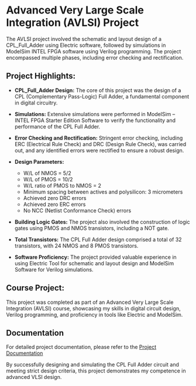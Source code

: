 # Advanced Very Large Scale Integration (AVLSI) Project

The AVLSI project involved the schematic and layout design of a CPL_Full_Adder using Electric software, followed by simulations in ModelSim INTEL FPGA software using Verilog programming. The project encompassed multiple phases, including error checking and rectification.

## Project Highlights:

- **CPL_Full_Adder Design:** The core of this project was the design of a CPL (Complementary Pass-Logic) Full Adder, a fundamental component in digital circuitry. 

- **Simulations:** Extensive simulations were performed in ModelSim – INTEL FPGA Starter Edition Software to verify the functionality and performance of the CPL Full Adder.

- **Error Checking and Rectification:** Stringent error checking, including ERC (Electrical Rule Check) and DRC (Design Rule Check), was carried out, and any identified errors were rectified to ensure a robust design.

- **Design Parameters:**
  - W/L of NMOS = 5/2
  - W/L of PMOS = 10/2
  - W/L ratio of PMOS to NMOS = 2
  - Minimum spacing between actives and polysilicon: 3 micrometers
  - Achieved zero DRC errors
  - Achieved zero ERC errors
  - No NCC (Netlist Conformance Check) errors
  
- **Building Logic Gates:** The project also involved the construction of logic gates using PMOS and NMOS transistors, including a NOT gate.

- **Total Transistors:** The CPL Full Adder design comprised a total of 32 transistors, with 24 NMOS and 8 PMOS transistors.

- **Software Proficiency:** The project provided valuable experience in using Electric Tool for schematic and layout design and ModelSim Software for Verilog simulations.

## Course Project:

This project was completed as part of an Advanced Very Large Scale Integration (AVLSI) course, showcasing my skills in digital circuit design, Verilog programming, and proficiency in tools like Electric and ModelSim.

## Documentation

For detailed project documentation, please refer to the [Project Documentation](https://github.com/CVBhanuPrakash/AVLSI/blob/main/AVLSI_Report.pdf)

By successfully designing and simulating the CPL Full Adder circuit and meeting strict design criteria, this project demonstrates my competence in advanced VLSI design.

